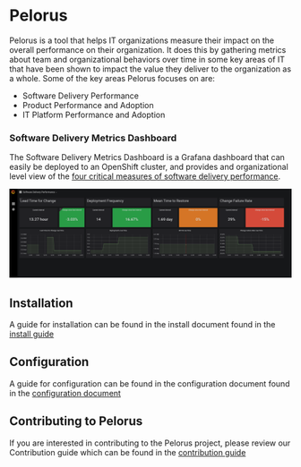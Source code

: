 # Pelorus

Pelorus is a tool that helps IT organizations measure their impact on the overall performance on their organization. It does this by gathering metrics about team and organizational behaviors over time in some key areas of IT that have been shown to impact the value they deliver to the organization as a whole. Some of the key areas Pelorus focuses on are:

- Software Delivery Performance
- Product Performance and Adoption
- IT Platform Performance and Adoption

### Software Delivery Metrics Dashboard

The Software Delivery Metrics Dashboard is a Grafana dashboard that can easily be deployed to an OpenShift cluster, and provides and organizational level view of the [four critical measures of software delivery performance](https://blog.openshift.com/exploring-a-metrics-driven-approach-to-transformation/).

![Software Delivery Metrics Dashboard](media/pelorus-ss.png)

## Installation

A guide for installation can be found in the install document found  in the [install guide](./docs/Install.md)


## Configuration

A guide for configuration can be found in the configuration document found in the [configuration document](./docs/Configuration.md)

## Contributing to Pelorus

If you are interested in contributing to the Pelorus project, please review our Contribution guide which can be found in the [contribution guide](./docs/CONTRIBUTING.md)
